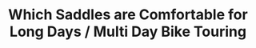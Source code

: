 ---
layout: community
category: community
title: "Which Saddles are Comfortable for Long Days / Multi Day Bike Touring"
description: "Your recommendations for saddles which are comfortable for long days/multiple day trips. I have the standard saddle my bike was issued with and it's starting to not be comfortable enough. Another vote for Brooks. I like the Swallow and slightly prefer the titanium to the steel. I am pretty sure I have wider than average sit bones."
isTopLevel: false
isSingleLevel: false
isArticle: false
datePublished: 2022-08-09 09:25:00 +0300
dateModified: 2022-08-09 09:25:00 +0300
published: false
---